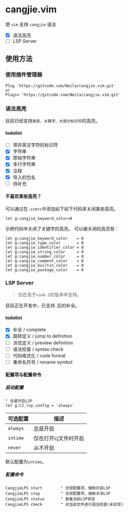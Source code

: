 # cangjie.vim

使 `vim` 支持 `cangjie` 语法

- [x] 语法高亮
- [ ] LSP Server

## 使用方法
### 使用插件管理器
```vim
Plug 'https://gitcode.com/Neila/cangjie.vim.git'
or
Plugin 'https://gitcode.com/Neila/cangjie.vim.git'
```

### 语法高亮
目前已经支持`类型、关键字、大部分标识符`的高亮。
#### todolist
- [ ] 带非英文字符的标识符
- [x] 字符串
- [x] 原始字符串
- [x] 多行字符串
- [x] 注释
- [x] 导入的包名
- [ ] 待补充
#### 不喜欢某些高亮？
可以通过在`.vimrc`中添加如下如下代码来关闭某些高亮。
```vim
let g:cangjie_keyword_color=0
```
示例代码中关闭了关键字的高亮。
可以被关闭的高亮有：
```vim
let g:cangjie_keyword_color    = 0
let g:cangjie_type_color       = 0
let g:cangjie_identifier_color = 0
let g:cangjie_string_color     = 0
let g:cangjie_number_color     = 0
let g:cangjie_comment_color    = 0
let g:cangjie_builtin_color    = 0
let g:cangjie_package_color    = 0
```


### LSP Server
> 仅在高于`vim8.2`的版本中支持。  

目前正在开发中，已支持`.`后的补全。  
#### todolist
- [x] 补全 / complete
- [x] 跳转定义 / jump to definition
- [ ] 浏览定义 / preview definition
- [ ] 语法检查 / syntax check
- [ ] 代码格式化 / code format
- [ ] 重命名符号 / rename symbol

#### 配置项与配置命令
##### 启动配置
```vim
" 总是开启LSP
let g:CJ_lsp_config = 'always'
```
可选配置 | 描述
--- | ---
`always` | 总是开启
`intime` | 仅在打开cj文件时开启
`never` | 从不开启
默认配置为`intime`。

##### 配置命令
```vim
CangjieLPS start        " 无视配置项，强制开启LSP
CangjieLPS stop         " 无视配置项，强制关闭LSP
CangjieLPS status       " 查看当前LSP状态
CangjieLPS check        " 对当前文件进行语法检查(未实现)
```
